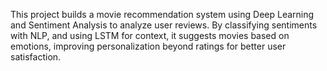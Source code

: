 
This project builds a movie recommendation system using Deep Learning and Sentiment Analysis to analyze user reviews. By classifying sentiments with NLP, and using LSTM for context, it suggests movies based on emotions, improving personalization beyond ratings for better user satisfaction.
